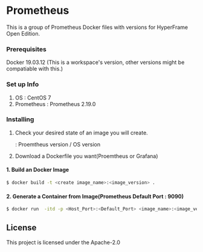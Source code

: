 # Prometheus

This is a group of Prometheus Docker files with versions for HyperFrame Open Edition.

### Prerequisites

Docker 19.03.12 (This is a workspace's version, other versions might be compatiable with this.)

### Set up Info
1) OS : CentOS 7
2) Prometheus : Prometheus 2.19.0

### Installing

1. Check your desired state of an image you will create.

    : Proemtheus version / OS version

2. Download a Dockerfile you want(Proemtheus or Grafana)
#### 1. Build an Docker Image
```bash
$ docker build -t <create image_name>:<image_version> .
```
#### 2. Generate a Container from Image(Prometheus Default Port : 9090)
```bash
$ docker run  -itd -p <Host_Port>:<Default_Port> <image_name>:<image_version> --name <container_name> --privileged -v /sys/fs/cgroup:/sys/fs/cgroup /usr/sbin/init
```

## License

This project is licensed under the Apache-2.0
